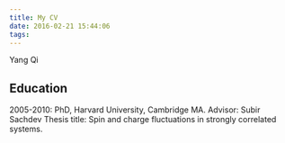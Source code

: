 ```yaml
---
title: My CV
date: 2016-02-21 15:44:06
tags:
---
```


Yang Qi

## Education
2005-2010: PhD, Harvard University, Cambridge MA.
Advisor: Subir Sachdev
Thesis title: Spin and charge fluctuations in strongly correlated systems.
